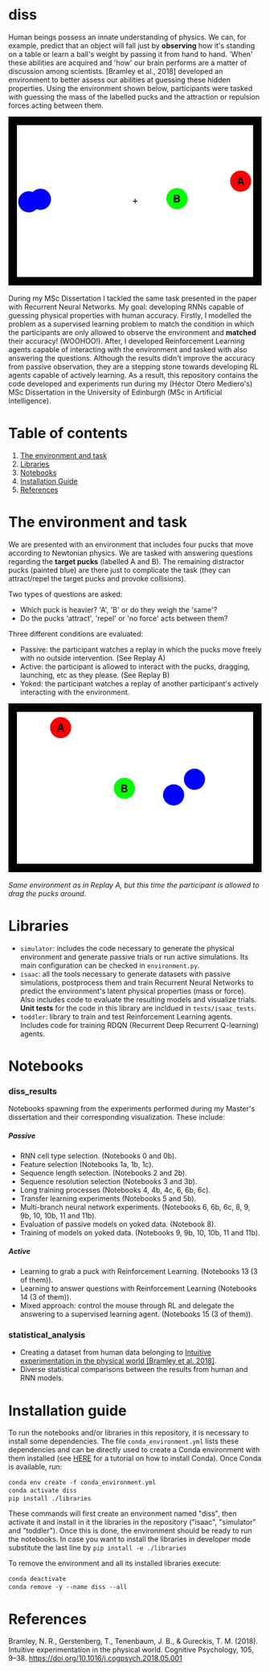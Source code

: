 # diss


Human beings possess an innate understanding of physics. We can, for example, predict that an object will fall just by **observing** how it's standing on a table or learn a ball's weight by passing it from hand to hand. 'When' these abilities are acquired and 'how' our brain performs are a matter of discussion among scientists. [Bramley et al., 2018] developed an environment to better assess our abilities at guessing these hidden properties. Using the environment shown below, participants were tasked with guessing the mass of the labelled pucks and the attraction or repulsion forces acting between them.  

![A passive trial](passive_trial.gif)

During my MSc Dissertation I tackled the same task presented in the paper with Recurrent Neural Networks. My goal: developing RNNs capable of guessing physical properties with human accuracy. Firstly, I modelled the problem as a supervised learning problem to match the condition in which the participants are only allowed to observe the environment and **matched** their accuracy! (WOOHOO!). After, I developed Reinforcement Learning agents capable of interacting with the environment and tasked with also answering the questions. Although the results didn't improve the accuracy from passive observation, they are a stepping stone towards developing RL agents capable of actively learning. As a result, this repository contains the code developed and experiments run during my (Héctor Otero Mediero's) MSc Dissertation in the University of Edinburgh (MSc in Artificial Intelligence). 

# Table of contents
1. [The environment and task](#the-environment-and-task)
2. [Libraries](#libraries)
3. [Notebooks](#notebooks)
4. [Installation Guide](#installation-guide)
5. [References](#references)


# The environment and task
We are presented with an environment that includes four pucks that move according to Newtonian physics. We are tasked with answering questions regarding the **target pucks** (labelled A and B). The remaining distractor pucks (painted blue) are there just to complicate the task (they can attract/repel the target pucks and provoke collisions).

Two types of questions are asked:

- Which puck is heavier? 'A', 'B' or do they weigh the 'same'?
- Do the pucks 'attract', 'repel' or 'no force' acts between them?

Three different conditions are evaluated:

- Passive: the participant watches a replay in which the pucks move freely with no outside intervention. (See Replay A)
- Active: the participant is allowed to interact with the pucks, dragging, launching, etc as they please. (See Replay B)
- Yoked: the participant watches a replay of another participant's actively interacting with the environment. 

![An active trial](active_trial.gif)

*Same environment as in Replay A, but this time the participant is allowed to drag the pucks around.*


# Libraries

- `simulator`: includes the code necessary to generate the physical environment and generate passive trials or run active simulations.  Its main configuration can be checked in `environment.py`.
- `isaac`: all the tools necessary to generate datasets with passive simulations, postprocess them and train Recurrent Neural Networks to predict the environment's latent physical properties (mass or force). Also includes code to evaluate the resulting models and visualize trials. **Unit tests** for the code in this library are incldued in `tests/isaac_tests`.
- `toddler`: library to train and test Reinforcement Learning agents. Includes code for training RDQN (Recurrent Deep Recurrent Q-learning) agents.


# Notebooks
### diss_results
Notebooks spawning from the experiments performed during my Master's dissertation and their corresponding visualization. These include:
##### Passive
- RNN cell type selection. (Notebooks 0 and 0b).
- Feature selection (Notebooks 1a, 1b, 1c).
- Sequence length selection. (Notebooks 2 and 2b).
- Sequence resolution selection (Notebooks 3 and 3b).
- Long training processes (Notebooks 4, 4b, 4c, 6, 6b, 6c).
- Transfer learning experiments (Notebooks 5 and 5b).
- Multi-branch neural network experiments. (Notebooks 6, 6b, 6c, 8, 9, 9b, 10, 10b, 11 and 11b).
- Evaluation of passive models on yoked data. (Notebook 8).
- Training of models on yoked data. (Notebooks 9, 9b, 10, 10b, 11 and 11b).
##### Active
- Learning to grab a puck with Reinforcement Learning. (Notebooks 13 (3 of them)).
- Learning to answer questions with Reinforcement Learning (Notebooks 14 (3 of them)).
- Mixed approach: control the mouse through RL and delegate the answering to a supervised learning agent. (Notebooks 15 (3 of them)).
### statistical_analysis
- Creating a dataset from human data belonging to [Intuitive experimentation in the physical world [Bramley et al. 2018]](https://doi.org/10.1016/j.cogpsych.2018.05.001). 
- Diverse statistical comparisons between the results from human and RNN models. 

# Installation guide

To run the notebooks and/or libraries in this repository, it is necessary to install some dependencies.
The file `conda_environment.yml` lists these dependencies and can be directly used to create a
Conda environment with them installed (see [HERE](https://docs.conda.io/projects/conda/en/latest/user-guide/install/index.html)
for a tutorial on how to install Conda). Once Conda is available, run:
```
conda env create -f conda_environment.yml
conda activate diss
pip install ./libraries
```
These commands will first create an environment named "diss", then activate it and install in it the
libraries in the repository ("isaac", "simulator" and "toddler"). Once this is done, the environment
should be ready to run the notebooks. In case you want to install the libraries in developer mode
substitute the last line by `pip install -e ./libraries`

To remove the environment and all its installed libraries execute:
```
conda deactivate
conda remove -y --name diss --all
```

# References
Bramley, N. R., Gerstenberg, T., Tenenbaum, J. B., & Gureckis, T. M. (2018). Intuitive experimentation in the physical world. Cognitive Psychology, 105, 9–38. https://doi.org/10.1016/j.cogpsych.2018.05.001


